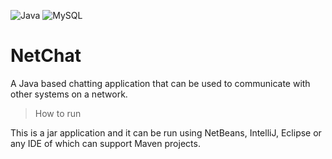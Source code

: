 ![Java](https://img.shields.io/badge/java-%23ED8B00.svg?style=for-the-badge&logo=openjdk&logoColor=white) ![MySQL](https://img.shields.io/badge/mysql-%2300f.svg?style=for-the-badge&logo=mysql&logoColor=white)
# NetChat
A Java based chatting application that can be used to communicate with other systems on a network. 
> How to run

 This is a jar application and it can be run using NetBeans, IntelliJ, Eclipse or any IDE of which can support Maven projects. 
